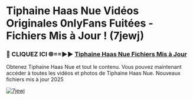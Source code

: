# Tiphaine Haas Nue Vidéos Originales 0nlyFans Fuitées - Fichiers Mis à Jour ! (7jewj)

<h3>🔴 CLIQUEZ ICI 🌐==►► <a href="https://tinyurl.com/2pmr4ezf" rel="nofollow">Tiphaine Haas Nue Fichiers Mis à Jour</a></h3>

Obtenez Tiphaine Haas Nue et tout le contenu. Vous pouvez maintenant accéder à toutes les vidéos et photos de Tiphaine Haas Nue. Nouveaux fichiers mis à jour 2025

[![7jewj](https://i.imgur.com/6SNvagu.gif)](https://tinyurl.com/2pmr4ezf)
